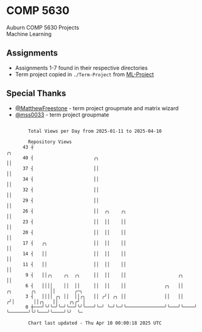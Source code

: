 # COMP 5630
Auburn COMP 5630 Projects  
Machine Learning

## Assignments
- Assignments 1-7 found in their respective directories
- Term project copied in `./Term-Project` from [ML-Project](https://github.com/wumphlett/ML-Project)

## Special Thanks
- [@MatthewFreestone](https://github.com/MatthewFreestone) - term project groupmate and matrix wizard
- [@mss0033](https://github.com/mss0033) - term project groupmate

```

        Total Views per Day from 2025-01-11 to 2025-04-10

        Repository Views
      43 ┼                                                                            ╭╮
      40 ┤                      ╭╮                                                    ││
      37 ┤                      ││                                                    ││
      34 ┤                      ││                                                    ││
      32 ┤                      ││                                                    ││
      29 ┤                      ││                                                    ││
      26 ┤                      ││  ╭╮    ╭╮                                          ││
      23 ┤                      ││  ││    ││                                          ││
      20 ┤                      ││  ││    ││                                          ││
      17 ┤   ╭╮                 ││  ││    ││                                          ││
      14 ┤   ││                 ││  ││    ││                                          ││
      11 ┤   ││                 ││  ││    ││                                          ││
       9 ┤   ││╭╮    ╭╮  ╭╮     ││  ││    ││                   ╭╮                     ││
       6 ┤   ││││    ││  ││     ││  ││    ││              ╭╮   ││     ╭╮       ╭╮     ││       ╭─╮
       3 ┤   ││││ ╭╮ ││  ││╭╮   ││ ╭╯│ ╭╮ ││              ││   ││    ╭╯│       ││╭╮   ││    ╭╮╭╯ │
       0 ┼───╯╰╯╰─╯╰─╯╰──╯╰╯╰───╯╰─╯ ╰─╯╰─╯╰──────────────╯╰───╯╰────╯ ╰───────╯╰╯╰───╯╰────╯╰╯  ╰─

        Chart last updated - Thu Apr 10 00:00:18 2025 UTC
        
```
